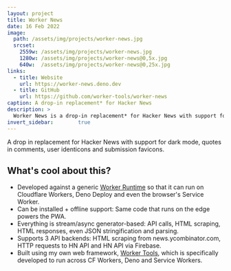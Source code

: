 ```yaml
---
layout: project
title: Worker News
date: 16 Feb 2022
image:
  path: /assets/img/projects/worker-news.jpg
  srcset:
    2559w: /assets/img/projects/worker-news.jpg
    1280w: /assets/img/projects/worker-news@0,5x.jpg
    640w:  /assets/img/projects/worker-news@0,25x.jpg
links:
  - title: Website
    url: https://worker-news.deno.dev
  - title: GitHub
    url: https://github.com/worker-tools/worker-news
caption: A drop-in replacement* for Hacker News
description: >
  Worker News is a drop-in replacement* for Hacker News with support for dark mode and block quotes.
invert_sidebar:        true
---
```


A drop in replacement for Hacker News with support for dark mode, quotes in comments, user identicons and submission favicons. 

## What's cool about this?
- Developed against a generic [Worker Runtime](https://workers.js.org) so that it can run on Cloudflare Workers, Deno Deploy and even the browser's Service Worker.
- Can be installed + offline support: Same code that runs on the edge powers the PWA.
- Everything is stream/async generator-based: API calls, HTML scraping, HTML responses, even JSON stringification and parsing.
- Supports 3 API backends: HTML scraping from news.ycombinator.com, HTTP requests to HN API and HN API via Firebase.
- Built using my own web framework, [Worker Tools](https://workers.tools), which is specifically developed to run across CF Workers, Deno and Service Workers.